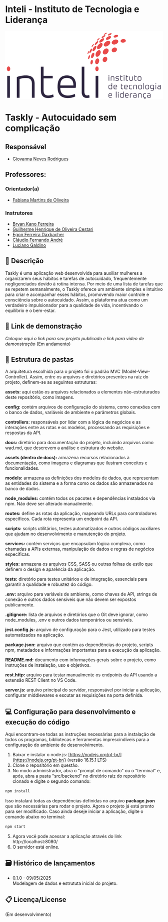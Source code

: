 # Inteli - Instituto de Tecnologia e Liderança

<p align="center">
<a href= "https://www.inteli.edu.br/"><img src="./docs/assets/inteli.png" alt="Inteli - Instituto de Tecnologia e Liderança" border="0"></a>
</p>

# Taskly - Autocuidado sem complicação

## Responsável

- <a href="https://www.linkedin.com/in/giovanna-neves-rodrigues-6927262b8/">Giovanna Neves Rodrigues</a>

## Professores:

### Orientador(a)

- <a href="https://www.linkedin.com/in/fabiana-martins-de-oliveira-8993b0b2/">Fabiana Martins de Oliveira
  </a>

### Instrutores

- <a href="https://www.linkedin.com/in/bryan-kano/">Bryan Kano Ferreira</a>
- <a href="https://www.linkedin.com/in/gui-cestari/">Guilherme Henrique de Oliveira Cestari</a>
- <a href="https://www.linkedin.com/in/egondaxbacher/">Egon Ferreira Daxbacher</a>
- <a href="https://www.linkedin.com/in/profclaudioandre/">Cláudio Fernando André</a>
- <a href="https://www.linkedin.com/in/luciano-galdino-26191b36/">Luciano Galdino</a>

## 📝 Descrição

Taskly é uma aplicação web desenvolvida para auxiliar mulheres a organizarem seus hábitos e tarefas de autocuidado, frequentemente negligenciados devido à rotina intensa. Por meio de uma lista de tarefas que se repetem semanalmente, o Taskly oferece um ambiente simples e intuitivo para criar e acompanhar esses hábitos, promovendo maior controle e consciência sobre o autocuidado. Assim, a plataforma atua como um verdadeiro impulsionador para a qualidade de vida, incentivando o equilíbrio e o bem-estar.

## 📝 Link de demonstração

_Coloque aqui o link para seu projeto publicado e link para vídeo de demonstração_ (Em andamento)

## 📁 Estrutura de pastas

A arquitetura escolhida para o projeto foi o padrão MVC (Model-View-Controller). Assim, entre os arquivos e diretórios presentes na raiz do projeto, definem-se as seguintes estruturas:

**assets:** aqui estão os arquivos relacionados a elementos não-estruturados deste repositório, como imagens.

**config:** contém arquivos de configuração do sistema, como conexões com o banco de dados, variáveis de ambiente e parâmetros globais.

**controllers:** responsáveis por lidar com a lógica de negócios e as interações entre as rotas e os modelos, processando as requisições e respostas da API.

**docs:** diretório para documentação do projeto, incluindo arquivos como wad.md, que descrevem a análise e estrutura do website.

**assets (dentro de docs):** armazena recursos relacionados à documentação, como imagens e diagramas que ilustram conceitos e funcionalidades.

**models:** armazena as definições dos modelos de dados, que representam as entidades do sistema e a forma como os dados são armazenados no banco de dados.

**node_modules:** contém todos os pacotes e dependências instalados via npm. Não deve ser alterado manualmente.

**routes:** define as rotas da aplicação, mapeando URLs para controladores específicos. Cada rota representa um endpoint da API.

**scripts:** scripts utilitários, testes automatizados e outros códigos auxiliares que ajudam no desenvolvimento e manutenção do projeto.

**services:** contém serviços que encapsulam lógica complexa, como chamadas a APIs externas, manipulação de dados e regras de negócios específicas.

**styles:** armazena os arquivos CSS, SASS ou outras folhas de estilo que definem o design e aparência da aplicação.

**tests:** diretório para testes unitários e de integração, essenciais para garantir a qualidade e robustez do código.

**.env:** arquivo para variáveis de ambiente, como chaves de API, strings de conexão e outros dados sensíveis que não devem ser expostos publicamente.

**.gitignore:** lista de arquivos e diretórios que o Git deve ignorar, como node_modules, .env e outros dados temporários ou sensíveis.

**jest.config.js:** arquivo de configuração para o Jest, utilizado para testes automatizados na aplicação.

**package.json:** arquivo que contém as dependências do projeto, scripts npm, metadados e informações importantes para a execução da aplicação.

**README.md:** documento com informações gerais sobre o projeto, como instruções de instalação, uso e objetivos.

**rest.http:** arquivo para testar manualmente os endpoints da API usando a extensão REST Client no VS Code.

**server.js:** arquivo principal do servidor, responsável por iniciar a aplicação, configurar middlewares e escutar as requisições na porta definida.

## 💻 Configuração para desenvolvimento e execução do código

Aqui encontram-se todas as instruções necessárias para a instalação de todos os programas, bibliotecas e ferramentas imprescindíveis para a configuração do ambiente de desenvolvimento.

1. Baixar e instalar o node.js: [https://nodejs.org/pt-br/](https://nodejs.org/pt-br/) (versão 16.15.1 LTS)
2. Clone o repositório em questão.
3. No modo administrador, abra o "prompt de comando" ou o "terminal" e, após, abra a pasta "src/backend" no diretório raiz do repositório clonado e digite o segundo comando:

```sh
npm install
```

Isso instalará todas as dependências definidas no arquivo <b>package.json</b> que são necessárias para rodar o projeto. Agora o projeto já está pronto para ser modificado. Caso ainda deseje iniciar a aplicação, digite o comando abaixo no terminal:

```sh
npm start
```

5. Agora você pode acessar a aplicação através do link http://localhost:8080/
6. O servidor está online.

## 🗃 Histórico de lançamentos

- 0.1.0 - 09/05/2025 <br>
  Modelagem de dados e estrututa inicial do projeto.

## 📋 Licença/License

(Em desenvolvimento)
